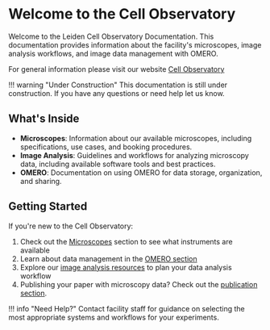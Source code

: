 # Welcome to the Cell Observatory

Welcome to the Leiden Cell Observatory Documentation. This documentation provides information about the facility's microscopes, image analysis workflows, and image data management with OMERO.

For general information please visit our website [Cell Observatory](https://www.universiteitleiden.nl/en/science/cell-observatory)

!!! warning "Under Construction"
    This documentation is still under construction. If you have any questions or need help let us know.

## What's Inside

- **Microscopes**: Information about our available microscopes, including specifications, use cases, and booking procedures.
- **Image Analysis**: Guidelines and workflows for analyzing microscopy data, including available software tools and best practices.
- **OMERO**: Documentation on using OMERO for data storage, organization, and sharing.

## Getting Started

If you're new to the Cell Observatory:

1. Check out the [Microscopes](microscopes/index.md) section to see what instruments are available
2. Learn about data management in the [OMERO section](omero/index.md)
3. Explore our [image analysis resources](analysis/index.md) to plan your data analysis workflow 
4. Publishing your paper with microscopy data? Check out the [publication section](publishing/index.md).

!!! info "Need Help?"
    Contact facility staff for guidance on selecting the most appropriate systems and workflows for your experiments.
